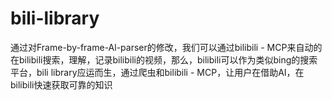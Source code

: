 # bili-library
通过对Frame-by-frame-Al-parser的修改，我们可以通过bilibili - MCP来自动的在bilibili搜索，理解，记录bilibili的视频，那么，bilibili可以作为类似bing的搜索平台，bili library应运而生，通过爬虫和bilibili - MCP，让用户在借助AI，在bilibili快速获取可靠的知识
